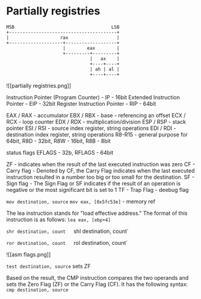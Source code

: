 # Partially registries
```
MSB                                    LSB
+----------------------------------------+
|                   rax                  |
+--------------------+-------------------+
                     |        eax        |
                     +---------+---------+
                               |   ax    |
                               +----+----+
                               | ah | al |
                               +----+----+
```
![[partially registries.png]]

Instruction Pointer (Program Counter) - IP - 16bit
Extended Instruction Pointer - EIP - 32bit
Register Instruction Pointer - RIP - 64bit

EAX / RAX - accumulator
EBX / RBX - base - referencing an offset
ECX / RCX - loop counter
EDX / RDX - multiplication/division
ESP / RSP - stack pointer
ESI / RSI - source index register, string operations
EDI / RDI - destination index register, string operations
R8-R15 - general purpose for 64bit, R8D - 32bit, R8W - 16bit, R8B - 8bit

status flags
EFLAGS - 32b, RFLAGS - 64bit

ZF - indicates when the result of the last executed instruction was zero
CF - Carry flag - Denoted by CF, the Carry Flag indicates when the last executed instruction resulted in a number too big or too small for the destination.
SF - Sign flag - The Sign Flag or SF indicates if the result of an operation is negative or the most significant bit is set to 1
TF - Trap Flag - deebug flag


`mov destination, source`
`mov eax, [0x5fc53e]` - memory ref

The lea instruction stands for "load effective address." The format of this instruction is as follows:
`lea eax, [ebp+4]`

`shr destination, count  
`shl destination, count`

`ror destination, count  
`rol destination, count`

![[asm flags.png]]



`test destination, source`
sets ZF


Based on the result, the CMP instruction compares the two operands and sets the Zero Flag (ZF) or the Carry Flag (CF). It has the following syntax:  
`cmp destination, source`

